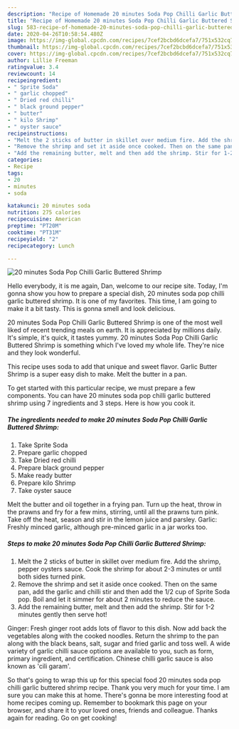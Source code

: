 ```yaml
---
description: "Recipe of Homemade 20 minutes Soda Pop Chilli Garlic Buttered Shrimp"
title: "Recipe of Homemade 20 minutes Soda Pop Chilli Garlic Buttered Shrimp"
slug: 583-recipe-of-homemade-20-minutes-soda-pop-chilli-garlic-buttered-shrimp
date: 2020-04-26T10:58:54.480Z
image: https://img-global.cpcdn.com/recipes/7cef2bcbd6dcefa7/751x532cq70/20-minutes-soda-pop-chilli-garlic-buttered-shrimp-recipe-main-photo.jpg
thumbnail: https://img-global.cpcdn.com/recipes/7cef2bcbd6dcefa7/751x532cq70/20-minutes-soda-pop-chilli-garlic-buttered-shrimp-recipe-main-photo.jpg
cover: https://img-global.cpcdn.com/recipes/7cef2bcbd6dcefa7/751x532cq70/20-minutes-soda-pop-chilli-garlic-buttered-shrimp-recipe-main-photo.jpg
author: Lillie Freeman
ratingvalue: 3.4
reviewcount: 14
recipeingredient:
- " Sprite Soda"
- " garlic chopped"
- " Dried red chilli"
- " black ground pepper"
- " butter"
- " kilo Shrimp"
- " oyster sauce"
recipeinstructions:
- "Melt the 2 sticks of butter in skillet over medium fire. Add the shrimp, pepper oysters sauce. Cook the shrimp for about 2-3 minutes or until both sides turned pink."
- "Remove the shrimp and set it aside once cooked. Then on the same pan, add the garlic and chilli stir and then add the 1/2 cup of Sprite Soda pop. Boil and let it simmer for about 2 minutes to reduce the sauce."
- "Add the remaining butter, melt and then add the shrimp. Stir for 1-2 minutes gently then serve hot!"
categories:
- Recipe
tags:
- 20
- minutes
- soda

katakunci: 20 minutes soda 
nutrition: 275 calories
recipecuisine: American
preptime: "PT20M"
cooktime: "PT31M"
recipeyield: "2"
recipecategory: Lunch

---
```



![20 minutes Soda Pop Chilli Garlic Buttered Shrimp](https://img-global.cpcdn.com/recipes/7cef2bcbd6dcefa7/751x532cq70/20-minutes-soda-pop-chilli-garlic-buttered-shrimp-recipe-main-photo.jpg)

Hello everybody, it is me again, Dan, welcome to our recipe site. Today, I'm gonna show you how to prepare a special dish, 20 minutes soda pop chilli garlic buttered shrimp. It is one of my favorites. This time, I am going to make it a bit tasty. This is gonna smell and look delicious.

20 minutes Soda Pop Chilli Garlic Buttered Shrimp is one of the most well liked of recent trending meals on earth. It is appreciated by millions daily. It's simple, it's quick, it tastes yummy. 20 minutes Soda Pop Chilli Garlic Buttered Shrimp is something which I've loved my whole life. They're nice and they look wonderful.

This recipe uses soda to add that unique and sweet flavor. Garlic Butter Shrimp is a super easy dish to make. Melt the butter in a pan.


To get started with this particular recipe, we must prepare a few components. You can have 20 minutes soda pop chilli garlic buttered shrimp using 7 ingredients and 3 steps. Here is how you cook it.

<!--inarticleads1-->

##### The ingredients needed to make 20 minutes Soda Pop Chilli Garlic Buttered Shrimp:

1. Take  Sprite Soda
1. Prepare  garlic chopped
1. Take  Dried red chilli
1. Prepare  black ground pepper
1. Make ready  butter
1. Prepare  kilo Shrimp
1. Take  oyster sauce


Melt the butter and oil together in a frying pan. Turn up the heat, throw in the prawns and fry for a few mins, stirring, until all the prawns turn pink. Take off the heat, season and stir in the lemon juice and parsley. Garlic: Freshly minced garlic, although pre-minced garlic in a jar works too. 

<!--inarticleads2-->

##### Steps to make 20 minutes Soda Pop Chilli Garlic Buttered Shrimp:

1. Melt the 2 sticks of butter in skillet over medium fire. Add the shrimp, pepper oysters sauce. Cook the shrimp for about 2-3 minutes or until both sides turned pink.
1. Remove the shrimp and set it aside once cooked. Then on the same pan, add the garlic and chilli stir and then add the 1/2 cup of Sprite Soda pop. Boil and let it simmer for about 2 minutes to reduce the sauce.
1. Add the remaining butter, melt and then add the shrimp. Stir for 1-2 minutes gently then serve hot!


Ginger: Fresh ginger root adds lots of flavor to this dish. Now add back the vegetables along with the cooked noodles. Return the shrimp to the pan along with the black beans, salt, sugar and fried garlic and toss well. A wide variety of garlic chilli sauce options are available to you, such as form, primary ingredient, and certification. Chinese chilli garlic sauce is also known as &#39;cili garam&#39;. 

So that's going to wrap this up for this special food 20 minutes soda pop chilli garlic buttered shrimp recipe. Thank you very much for your time. I am sure you can make this at home. There's gonna be more interesting food at home recipes coming up. Remember to bookmark this page on your browser, and share it to your loved ones, friends and colleague. Thanks again for reading. Go on get cooking!
